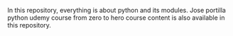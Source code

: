 In this repository, everything is about python and its modules. Jose portilla python udemy course from zero to hero course content is also available in this repository.
